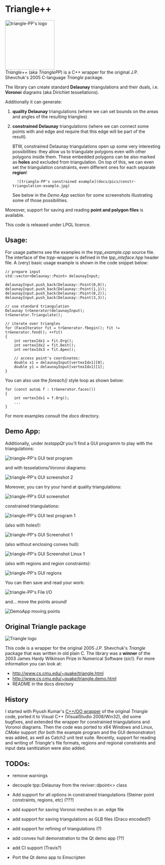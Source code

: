 # Triangle++
[comment]: # " ![triangle-PP's logo](triangle-PP-sm.jpg) "
<img src="triangle-PP-sm.jpg" alt="triangle-PP's logo" width="160"/><br/>*Triangle++* (aka *TrianglePP*) is a C++ wrapper for the original J.P. Shevchuk's 2005 C-language *Triangle* package. 

The library can create standard **Delaunay** triangulations and their duals, i.e. **Voronoi** diagrams (aka Dirichlet tessellations). 

Additionally it can generate:
 1. **quality Delaunay** triangulations (where we can set bounds on the areas and angles of the resulting triangles) 
 2. **constrained Delaunay** triangulations (where we can connect some points with and edge and require that this edge will be part of the result). 

    BTW, constrained Delaunay triangulations open up some very interesting possibilities: they allow us to triangulate polygons even with other polygons inside them. These embedded polygons can be also marked as **holes** and excluded from triangulation. On top of this, we can even set the triangulation constraints, even different ones for each separate **region**!
    
          ![triangle-PP's constrained example](docs/pics/constr-triangulation-example.jpg)
    
    See below in the *Demo App* section for some screenshots illustrating some of those possibilities.    

Moreover, support for saving and reading **point and polygon files** is available.

This code is released under LPGL licence.

## Usage:

For usage patterns see the examples in the *trpp_example.cpp* source file. The interface of the *trpp*-wrapper is defined in the *tpp_inteface.hpp* header file. A (very) basic usage example is shown in the code snippet below:

    // prepare input
    std::vector<Delaunay::Point> delaunayInput;
    
    delaunayInput.push_back(Delaunay::Point(0,0));
    delaunayInput.push_back(Delaunay::Point(1,1));
    delaunayInput.push_back(Delaunay::Point(0,2));
    delaunayInput.push_back(Delaunay::Point(3,3));

    // use standard triangulation
    Delaunay trGenerator(delaunayInput);
    trGenerator.Triangulate();

    // iterate over triangles
    for (FaceIterator fit = trGenerator.fbegin(); fit != trGenerator.fend(); ++fit)
    {
        int vertexIdx1 = fit.Org(); 
        int vertexIdx2 = fit.Dest();
        int vertexIdx3 = fit.Apex();

        // access point's coordinates: 
        double x1 = delaunayInput[vertexIdx1][0];
        double y1 = delaunayInput[vertexIdx1][1];
    }

You can also use the *foreach()* style loop as shown below:

    for (const auto& f : trGenerator.faces())
    {
        int vertexIdx1 = f.Org();
        ...
    }

For more examples consult the *docs* directory.

## Demo App:

Additionally, under *testappQt* you'll find a GUI programm to play with the triangulations:

![triangle-PP's GUI test program](docs/pics/triangle-pp-testApp.gif)

and with tesselations/Voronoi diagrams:

![triangle-PP's GUI screenshot 2](docs/pics/triangle-pp-testApp-Voronoi.jpg)

Moreover, you can try your hand at quality triangulations:

![triangle-PP's GUI screenshot](docs/pics/triangle-pp-testApp-Constrained.jpg)

constrained triangulations:

![triangle-PP's GUI test program 1](docs/pics/tri-w-segment-constarints.gif)

(also with holes!):

![triangle-PP's GUI Screenshot 1](docs/pics/triangle-pp-testApp-with-hole.jpg)

(also without enclosing convex hull):

![triangle-PP's GUI Screenshot Linux 1](docs/pics/triangle-pp-Linux-constrained-with-hole.jpg)

(also with regions and region constraints):

![triangle-PP's GUI regions](docs/pics/triangle-pp-testApp-regions.jpg)

You can then save and read your work:

![triangle-PP's File I/O](docs/pics/triangle-pp-testApp-File_IO.jpg)

and... move the points around!

![DemoApp moving points](docs/pics/moving-the-points.gif)

## Original Triangle package

![Triangle logo](T.gif) 

This code is a wrapper for the original 2005 J.P. Shevchuk's *Triangle* package that was written in old plain C. The library was a **winner** of the 2003 James Hardy Wilkinson Prize in Numerical Software (sic!).
For more information you can look at:
 - http://www.cs.cmu.edu/~quake/triangle.html
 - http://www.cs.cmu.edu/~quake/triangle.demo.html
 - README in the docs directory
 
## History

I started with Piyush Kumar's [C++/OO wrapper](https://bitbucket.org/piyush/triangle/overview) of the original *Triangle* code, ported it to Visual C++ (VisualStudio 2008/Win32), did some bugfixes, and extended the wrapper for constrainied triangulations and Voronoi diagrams. 
Then the code was ported to x64 Windows and Linux, *CMake* support (for both the example program and the GUI demonstrator) was added, as well as Catch2 unit test suite. 
Recently, support for reading and writing of *Triangle*'s file formats, regions and regional constraints and input data sanitization were also added.

## TODOs:
 - remove warnings

 - decouple tpp::Delaunay from the reviver::dpoint<> class

 - Add support for all options in constrained triangulations (Steiner point constraints, regions, etc) (???)
 - add support for saving Voronoi meshes in an .edge file
 - add support for saving triangulations as GLB files (Draco encoded?)

 - add support for refining of triangulations (?) 
 - add convex hull demonstration to the Qt demo app (??)
  
 - add CI support (Travis?)
 - Port the Qt demo app to Emscripten

